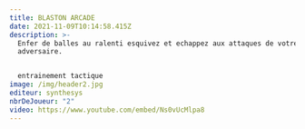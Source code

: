 ```yaml
---
title: BLASTON ARCADE
date: 2021-11-09T10:14:58.415Z
description: >-
  Enfer de balles au ralenti esquivez et echappez aux attaques de votre
  adversaire.


  entrainement tactique
image: /img/header2.jpg
editeur: synthesys
nbrDeJoueur: "2"
video: https://www.youtube.com/embed/Ns0vUcMlpa8
---
```


